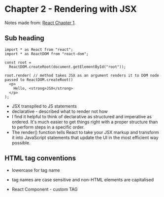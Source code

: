 # Chapter 2 - Rendering with JSX

Notes made from: [React Chapter 1](https://learning.oreilly.com/library/view/react-and-react/9781803231280/B18316_02_ePub.xhtml).

## Sub heading

```
import * as React from "react";
import * as ReactDOM from "react-dom";

const root =
  ReactDOM.createRoot(document.getElementById("root"));

root.render( // method takes JSX as an argument renders it to DOM node passed to ReactDOM.createRoot()
  <p>
    Hello, <strong>JSX</strong>
  </p>
);
```

- JSX transpiled to JS statements
- declarative - described what to render not how
- I find it helpful to think of declarative as structured and imperative as ordered. It's much easier to get things right with a proper structure than to perform steps in a specific order.
- The render() function tells React to take your JSX markup and transform it into JavaScript statements that update the UI in the most efficient way possible.

## HTML tag conventions

- lowercase for tag name
- tag names are case sensitive and non-HTML elements are capitalised

- React Component - custom TAG
